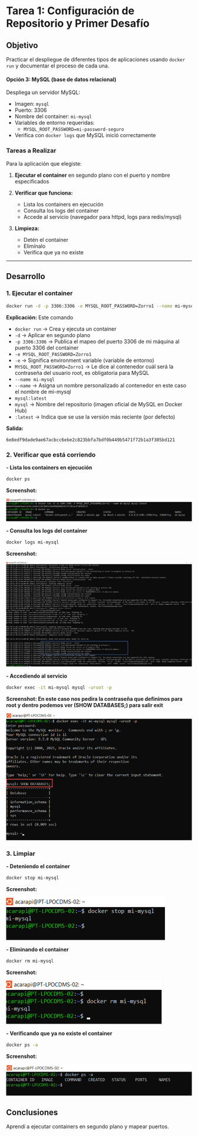 # Tarea 1: Configuración de Repositorio y Primer Desafío

## Objetivo

Practicar el despliegue de diferentes tipos de aplicaciones usando `docker run` y documentar el proceso de cada una.

#### Opción 3: MySQL (base de datos relacional)

Despliega un servidor MySQL:
- Imagen: `mysql`
- Puerto: 3306
- Nombre del container: `mi-mysql`
- Variables de entorno requeridas:
  - `MYSQL_ROOT_PASSWORD=mi-password-seguro`
- Verifica con `docker logs` que MySQL inició correctamente

### Tareas a Realizar

Para la aplicación que elegiste:

1. **Ejecutar el container** en segundo plano con el puerto y nombre especificados

2. **Verificar que funciona:**
   - Lista los containers en ejecución
   - Consulta los logs del container
   - Accede al servicio (navegador para httpd, logs para redis/mysql)

3. **Limpieza:**
   - Detén el container
   - Elimínalo
   - Verifica que ya no existe

---


## Desarrollo

### 1. Ejecutar el container

```bash
docker run -d -p 3306:3306 -e MYSQL_ROOT_PASSWORD=Zorro1 --name mi-mysql mysql:latest
```

**Explicación:** 
Este comando
- `docker run` → Crea y ejecuta un container 
- `-d` → Aplicar en segundo plano 
- `-p 3306:3306` → Publica el mapeo del puerto 3306 de mi máquina al puerto 3306 del container 
- `-e MYSQL_ROOT_PASSWORD=Zorro1`
- `-e` → Significa environment variable (variable de entorno)
- `MYSQL_ROOT_PASSWORD=Zorro1` → Le dice al contenedor cuál será la contraseña del usuario root, es obligatoria para MySQL
- `--name mi-mysql`
- `--name` → Asigna un nombre personalizado al contenedor en este caso el nombre de mi-mysql
- `mysql:latest`
- `mysql` → Nombre del repositorio (imagen oficial de MySQL en Docker Hub)
- `:latest` → Indica que se use la versión más reciente (por defecto)

**Salida:**
```
6e8edf9dade9ae67acbcc6ebe2c823bbfa7bdf0b449b5471f72b1a3f305bd121
```

### 2. Verificar que está corriendo

**- Lista los containers en ejecución**

```bash
docker ps
```

**Screenshot:**

![Container corriendo](screenshots/docker-ps.png)

**- Consulta los logs del container**

```bash
docker logs mi-mysql
```

**Screenshot:**

![Container corriendo](screenshots/docker-logs.png)

**- Accediendo al servicio**

```bash
docker exec -it mi-mysql mysql -uroot -p
```

**Screenshot: En este caso nos pedira la contraseña que definimos para root y dentro podemos ver (SHOW DATABASES;) para salir exit**

![Container corriendo](screenshots/docker-exec.png)

### 3. Limpiar

**- Deteniendo el container**

```bash
docker stop mi-mysql
```

**Screenshot:**

![Container corriendo](screenshots/docker-stop.png)

**- Eliminando el container**

```bash
docker rm mi-mysql
```

**Screenshot:**

![Container corriendo](screenshots/docker-rm.png)

**- Verificando que ya no existe el container**

```bash
docker ps -a
```

**Screenshot:**

![Container corriendo](screenshots/docker-ps-a.png)

## Conclusiones

Aprendí a ejecutar containers en segundo plano y mapear puertos.